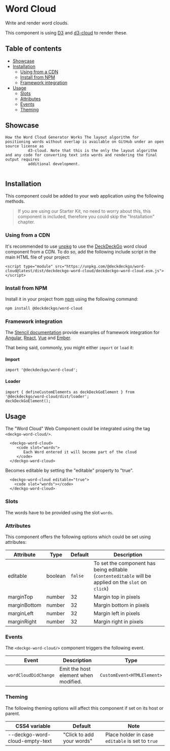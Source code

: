 # Word Cloud

Write and render word clouds.

This component is using [D3](https://d3js.org/) and [d3-cloud](https://github.com/jasondavies/d3-cloud) to render these.

## Table of contents

- [Showcase](#app-components-word-cloud-showcase)
- [Installation](#app-components-word-cloud-installation)
  - [Using from a CDN](#app-components-word-cloud-from-a-cdn)
  - [Install from NPM](#app-components-word-cloud-from-npm)
  - [Framework integration](#app-components-word-cloud-framework-integration)
- [Usage](#app-components-word-cloud-usage)
  - [Slots](#app-components-word-cloud-slots)
  - [Attributes](#app-components-word-cloud-attributes)
  - [Events](#app-components-word-cloud-events)
  - [Theming](#app-components-word-cloud-theming)

## Showcase

<div style={{position: 'relative', width: '560px', height: '560px'}}>
      <deckgo-word-cloud>
        <code slot="words"
          >How the Word Cloud Generator Works The layout algorithm for positioning words without overlap is available on GitHub under an open source license as
          d3-cloud. Note that this is the only the layout algorithm and any code for converting text into words and rendering the final output requires
          additional development.
        </code>
      </deckgo-word-cloud>
</div>

## Installation

This component could be added to your web application using the following methods.

> If you are using our Starter Kit, no need to worry about this, this component is included, therefore you could skip the "Installation" chapter.

### Using from a CDN

It's recommended to use [unpkg](https://unpkg.com/) to use the [DeckDeckGo] word cloud component from a CDN. To do so, add the following include script in the main HTML file of your project:

```
<script type="module" src="https://unpkg.com/@deckdeckgo/word-cloud@latest/dist/deckdeckgo-word-cloud/deckdeckgo-word-cloud.esm.js"></script>
```

### Install from NPM

Install it in your project from [npm](https://www.npmjs.com/package/@deckdeckgo/word-cloud) using the following command:

```bash
npm install @deckdeckgo/word-cloud
```

### Framework integration

The [Stencil documentation](https://stenciljs.com/docs/overview) provide examples of framework integration for [Angular](https://stenciljs.com/docs/angular), [React](https://stenciljs.com/docs/react), [Vue](https://stenciljs.com/docs/vue) and [Ember](https://stenciljs.com/docs/ember).

That being said, commonly, you might either `import` or `load` it:

#### Import

```
import '@deckdeckgo/word-cloud';
```

#### Loader

```
import { defineCustomElements as deckDeckGoElement } from '@deckdeckgo/word-cloud/dist/loader';
deckDeckGoElement();
```

## Usage

The "Word Cloud" Web Component could be integrated using the tag `<deckgo-word-cloud/>`.

```
  <deckgo-word-cloud>
     <code slot="words">
        Each Word entered it will become part of the cloud
     </code>
  </deckgo-word-cloud>
```

Becomes editable by setting the "editable" property to "true".

```
  <deckgo-word-cloud editable="true">
    <code slot="words"></code>
  </deckgo-word-cloud>
```

### Slots

The words have to be provided using the slot `words`.

### Attributes

This component offers the following options which could be set using attributes:

| Attribute    | Type    | Default | Description                                                                                          |
| ------------ | ------- | ------- | ---------------------------------------------------------------------------------------------------- |
| editable     | boolean | `false` | To set the component has being editable (`contenteditable` will be applied on the `slot` on `click`) |
| marginTop    | number  | 32      | Margin top in pixels                                                                                 |
| marginBottom | number  | 32      | Margin bottom in pixels                                                                              |
| marginLeft   | number  | 32      | Margin left in pixels                                                                                |
| marginRight  | number  | 32      | Margin right in pixels                                                                               |

### Events

The `<deckgo-word-cloud/>` component triggers the following event.

| Event                | Description                          | Type                       |
| -------------------- | ------------------------------------ | -------------------------- |
| `wordCloudDidChange` | Emit the host element when modified. | `CustomEvent<HTMLElement>` |

### Theming

The following theming options will affect this component if set on its host or parent.

| CSS4 variable                  | Default                   | Note                                             |
| ------------------------------ | ------------------------- | ------------------------------------------------ |
| --deckgo-word-cloud-empty-text | "Click to add your words" | Place holder in case `editable` is set to `true` |

[deckdeckgo]: https://deckdeckgo.com
